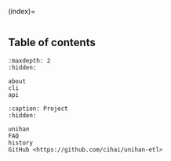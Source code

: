 (index)=

```{include} ../README.md

```

## Table of contents

```{toctree}
:maxdepth: 2
:hidden:

about
cli
api

```

```{toctree}
:caption: Project
:hidden:

unihan
FAQ
history
GitHub <https://github.com/cihai/unihan-etl>
```
